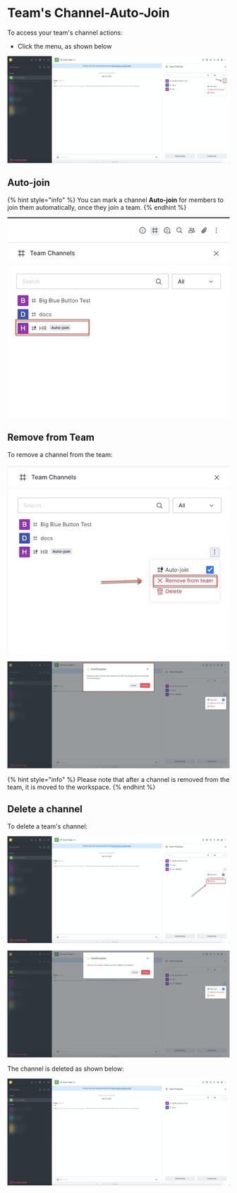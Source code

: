 # Team's Channel-Auto-Join

To access your team's channel actions:

* Click the menu, as shown below

![](../../../../../.gitbook/assets/image%20%28371%29.png)

## Auto-join

{% hint style="info" %}
You can mark a channel **Auto-join** for members to join them automatically, once they join a team.
{% endhint %}

![](../../../../../.gitbook/assets/image%20%28352%29.png)

## Remove from Team

To remove a channel from the team: 

![](../../../../../.gitbook/assets/image%20%28359%29.png)

![](../../../../../.gitbook/assets/image%20%28367%29.png)

{% hint style="info" %}
Please note that after a channel is removed from the team, it is moved to the workspace.
{% endhint %}

## Delete a channel

To delete a team's channel:

![](../../../../../.gitbook/assets/image%20%28343%29.png)

![](../../../../../.gitbook/assets/image%20%28346%29.png)

The channel is deleted as shown below:

![](../../../../../.gitbook/assets/image%20%28372%29.png)

